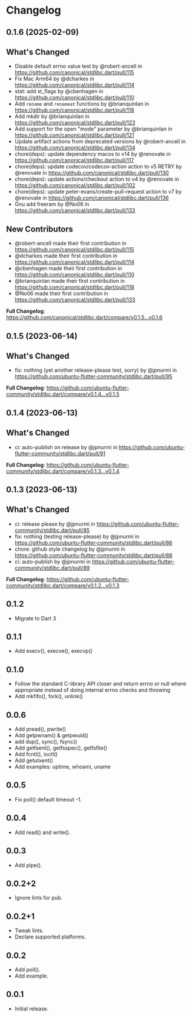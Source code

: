 # Changelog

## 0.1.6 (2025-02-09)

## What's Changed
* Disable default errno value test by @robert-ancell in https://github.com/canonical/stdlibc.dart/pull/115
* Fix Mac Arm64 by @dcharkes in https://github.com/canonical/stdlibc.dart/pull/114
* stat: add st_flags by @cbenhagen in https://github.com/canonical/stdlibc.dart/pull/110
* Add `rename` and `renameat` functions by @brianquinlan in https://github.com/canonical/stdlibc.dart/pull/118
* Add mkdir by @brianquinlan in https://github.com/canonical/stdlibc.dart/pull/123
* Add support for the open "mode" parameter by @brianquinlan in https://github.com/canonical/stdlibc.dart/pull/121
* Update artifact actions from deprecated versions by @robert-ancell in https://github.com/canonical/stdlibc.dart/pull/134
* chore(deps): update dependency macos to v14 by @renovate in https://github.com/canonical/stdlibc.dart/pull/117
* chore(deps): update codecov/codecov-action action to v5 RETRY by @renovate in https://github.com/canonical/stdlibc.dart/pull/130
* chore(deps): update actions/checkout action to v4 by @renovate in https://github.com/canonical/stdlibc.dart/pull/102
* chore(deps): update peter-evans/create-pull-request action to v7 by @renovate in https://github.com/canonical/stdlibc.dart/pull/136
* Gnu add freeram by @No06 in https://github.com/canonical/stdlibc.dart/pull/133

## New Contributors
* @robert-ancell made their first contribution in https://github.com/canonical/stdlibc.dart/pull/115
* @dcharkes made their first contribution in https://github.com/canonical/stdlibc.dart/pull/114
* @cbenhagen made their first contribution in https://github.com/canonical/stdlibc.dart/pull/110
* @brianquinlan made their first contribution in https://github.com/canonical/stdlibc.dart/pull/118
* @No06 made their first contribution in https://github.com/canonical/stdlibc.dart/pull/133

**Full Changelog**: https://github.com/canonical/stdlibc.dart/compare/v0.1.5...v0.1.6

## 0.1.5 (2023-06-14)

## What's Changed
* fix: nothing (yet another release-please test, sorry) by @jpnurmi in https://github.com/ubuntu-flutter-community/stdlibc.dart/pull/95


**Full Changelog**: https://github.com/ubuntu-flutter-community/stdlibc.dart/compare/v0.1.4...v0.1.5

## 0.1.4 (2023-06-13)

## What's Changed
* ci: auto-publish on release by @jpnurmi in https://github.com/ubuntu-flutter-community/stdlibc.dart/pull/91


**Full Changelog**: https://github.com/ubuntu-flutter-community/stdlibc.dart/compare/v0.1.3...v0.1.4

## 0.1.3 (2023-06-13)

## What's Changed
* ci: release please by @jpnurmi in https://github.com/ubuntu-flutter-community/stdlibc.dart/pull/85
* fix: nothing (testing release-please) by @jpnurmi in https://github.com/ubuntu-flutter-community/stdlibc.dart/pull/86
* chore: github style changelog by @jpnurmi in https://github.com/ubuntu-flutter-community/stdlibc.dart/pull/88
* ci: auto-publish by @jpnurmi in https://github.com/ubuntu-flutter-community/stdlibc.dart/pull/89


**Full Changelog**: https://github.com/ubuntu-flutter-community/stdlibc.dart/compare/v0.1.2...v0.1.3

## 0.1.2

* Migrate to Dart 3

## 0.1.1

* Add execv(), execve(), execvp()

## 0.1.0

* Follow the standard C-library API closer and return errno or null where
  appropriate instead of doing internal errno checks and throwing
* Add mkfifo(), fork(), unlink()

## 0.0.6

* Add pread(), pwrite()
* Add getpwnam() & getpwuid()
* add dup(), sync(), fsync()
* Add getfsent(), getfsspec(), getfsfile()
* Add fcntl(), ioctl()
* Add getutxent()
* Add examples: uptime, whoami, uname

## 0.0.5

* Fix poll() default timeout -1.

## 0.0.4

* Add read() and write().

## 0.0.3

* Add pipe().

## 0.0.2+2

* Ignore lints for pub.

## 0.0.2+1

* Tweak lints.
* Declare supported platforms.

## 0.0.2

* Add poll().
* Add example.

## 0.0.1

* Initial release.

